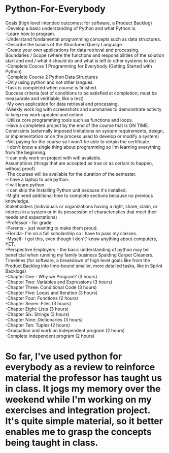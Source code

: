# Python-For-Everybody </br>
Goals (high level intended outcomes; for software, a Product Backlog) </br>
-Develop a basic understanding of Python and what Python is. </br>
-Learn how to program. </br>
-Understand fundamental programming concepts such as data structures.</br>
-Describe the basics of the Structured Query Language. </br>
-Create your own applications for data retrieval and processing. </br>
Boundaries / Scope (where the functions and responsibilities of the solution start and end / what it should do and what is left to other systems to do) </br>
-Complete Course 1 Programming for Everybody (Getting Started with Python) </br>
-Complete Course 2 Python Data Structures </br>
-Only using python and not other langues. </br>
-Task is completed when course is finished. </br>
Success criteria (set of conditions to be satisfied at completion; must be measurable and verifiable, like a test) </br>
-My own application for data retrieval and processing. </br>
-Weekly work log with screenshots and summaries to demonstrate activity to keep my work updated and ontime. </br>
-Utilize core programming tools such as functions and loops. </br> 
-Have a completed project by the end of the course that is ON TIME. </br>
Constraints (externally imposed limitations on system requirements, design, or implementation or on the process used to develop or modify a system) </br>
-Not paying for the course so I won't be able to obtain the certificate. </br>
-I don't know a single thing about programming so I'm learning everything from the beginning. </br>
-I can only work on project with wifi available. </br>
Assumptions (things that are accepted as true or as certain to happen, without proof) </br>
-The courses will be available for the duration of the semester. </br>
-I have a laptop to use python. </br>
-I will learn python. </br>
-I can skip the Installing Python unit because it's installed. </br>
-Might need additional time to complete sections because no previous knowledge. </br>
Stakeholders (individuals or organizations having a right, share, claim, or interest in a system or in its possession of characteristics that meet their needs and expectations) </br>
-Professor - for grade </br>
-Parents - just wanting to make them proud. </br>
-Florida- I'm on a full scholarship so I have to pass my classes. </br>
-Myself- I got this, even though I don't' know anything about computers, YET. </br>
-Perspective Employers - the basic understanding of python may be beneficial when running my family business Spalding Carpet Cleaners. </br>
Timelines (for software, a breakdown of high level goals like from the Product Backlog into time-bound smaller, more detailed tasks, like in Sprint Backlogs) </br>
-Chapter One - Why we Program? (3 hours) </br>
-Chapter Two: Variables and Expressions (3 hours) </br>
-Chapter Three: Conditional Code (3 hours) </br>
-Chapter Five: Loops and Iteration (3 hours) </br>
-Chapter Four: Functions (2 hours) </br>
-Chapter Seven: Files (3 hours) </br>
-Chapter Eight: Lists (3 hours)</br>
-Chapter Six: Strings (3 hours)</br>
-Chapter Nine: Dictionaries (3 hours)</br>
-Chapter Ten: Tuples (2 hours)</br>
-Graduation and work on independent program (2 hours) </br>
-Complete independent program (2 hours) </br>
# So far, I've used python for everybody as a review to reinforce material the professor has taught us in class. It jogs my memory over the weekend while I'm working on my exercises and integration project. It's quite simple material, so it better enables me to grasp the concepts being taught in class.
